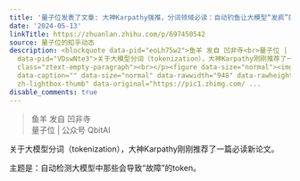```yaml
---
title: '量子位发表了文章: 大神Karpathy强推，分词领域必读：自动钓鱼让大模型“发疯”的token，来自Transformer作者创业公司'
date: '2024-05-13'
linkTitle: https://zhuanlan.zhihu.com/p/697450542
source: 量子位的知乎动态
description: <blockquote data-pid="eoLh75w2">鱼羊 发自 凹非寺<br>量子位 | 公众号 QbitAI</blockquote><p
  data-pid="VDswNte3">关于大模型分词（tokenization），大神Karpathy刚刚推荐了一篇必读新论文。</p><p data-pid="1cyn28Kh">主题是：自动检测大模型中那些会导致“故障”的token。</p><p
  class="ztext-empty-paragraph"><br></p><figure data-size="normal"><img src="https://pic1.zhimg.com/v2-457e996cfe8bed58a9080e31c9d83110_1440w.jpg"
  data-caption="" data-size="normal" data-rawwidth="948" data-rawheight="280" class="origin_image
  zh-lightbox-thumb" data-original="https://pic1.zhimg.com/ ...
disable_comments: true
---
```

<blockquote data-pid="eoLh75w2">鱼羊 发自 凹非寺<br>量子位 | 公众号 QbitAI</blockquote><p data-pid="VDswNte3">关于大模型分词（tokenization），大神Karpathy刚刚推荐了一篇必读新论文。</p><p data-pid="1cyn28Kh">主题是：自动检测大模型中那些会导致“故障”的token。</p><p class="ztext-empty-paragraph"><br></p><figure data-size="normal"><img src="https://pic1.zhimg.com/v2-457e996cfe8bed58a9080e31c9d83110_1440w.jpg" data-caption="" data-size="normal" data-rawwidth="948" data-rawheight="280" class="origin_image zh-lightbox-thumb" data-original="https://pic1.zhimg.com/ ...